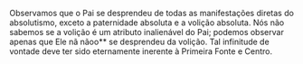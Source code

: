 ﻿Observamos que o Pai se desprendeu de todas as manifestações diretas do absolutismo, exceto a paternidade absoluta e a volição absoluta. Nós não sabemos se a volição é um atributo inalienável do Pai; podemos observar apenas que Ele nã nãoo** se desprendeu da volição. Tal infinitude de vontade deve ter sido eternamente inerente à Primeira Fonte e Centro.